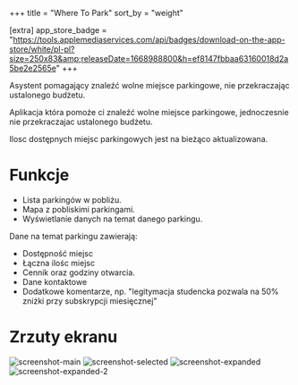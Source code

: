 +++
title = "Where To Park"
sort_by = "weight"

[extra]
app_store_badge = "https://tools.applemediaservices.com/api/badges/download-on-the-app-store/white/pl-pl?size=250x83&amp;releaseDate=1668988800&h=ef8147fbbaa63160018d2a5be2e2565e"
+++

Asystent pomagający znaleźć wolne miejsce parkingowe, nie przekraczając ustalonego budżetu.

Aplikacja która pomoże ci znaleźć wolne miejsce parkingowe, jednoczesnie nie przekraczajac ustalonego budżetu. 

Ilosc dostępnych miejsc parkingowych jest na bieżąco aktualizowana.

# Funkcje
- Lista parkingów w pobliżu.
- Mapa z pobliskimi parkingami.
- Wyświetlanie danych na temat danego parkingu.

Dane na temat parkingu zawierają:
- Dostępność miejsc
- Łączna ilośc miejsc
- Cennik oraz godziny otwarcia.
- Dane kontaktowe
- Dodatkowe komentarze, np. "legitymacja studencka pozwala na 50% zniżki przy subskrypcji miesięcznej"

# Zrzuty ekranu

<div class="demonstration-media">
    <img class="demonstration-image" src="screenshots/main.png" alt="screenshot-main">
    <img class="demonstration-image" src="screenshots/selected.png" alt="screenshot-selected">
    <img class="demonstration-image" src="screenshots/expanded.png" alt="screenshot-expanded">
    <img class="demonstration-image" src="screenshots/expanded-2.png" alt="screenshot-expanded-2">
</div>

